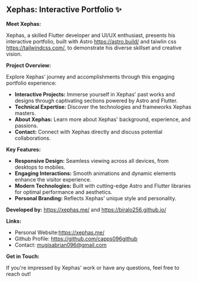 ## Xephas: Interactive Portfolio ‍✨

**Meet Xephas:**

Xephas, a skilled Flutter developer and UI/UX enthusiast, presents his interactive portfolio, built with Astro https://astro.build/ and taiwlin css https://tailwindcss.com/, to demonstrate his diverse skillset and creative vision.

**Project Overview:**

Explore Xephas' journey and accomplishments through this engaging portfolio experience:

* **Interactive Projects:** Immerse yourself in Xephas' past works and designs through captivating sections powered by Astro and Flutter.
* **Technical Expertise:** Discover the technologies and frameworks Xephas masters.
* **About Xephas:** Learn more about Xephas' background, experience, and passions.
* **Contact:** Connect with Xephas directly and discuss potential collaborations.

**Key Features:**

* **Responsive Design:** Seamless viewing across all devices, from desktops to mobiles.
* **Engaging Interactions:** Smooth animations and dynamic elements enhance the visitor experience.
* **Modern Technologies:** Built with cutting-edge Astro and Flutter libraries for optimal performance and aesthetics.
* **Personal Branding:** Reflects Xephas' unique style and personality.

**Developed by:**  https://xephas.me/ and https://biralo256.github.io/

**Links:**

* Personal Website:https://xephas.me/
* Github Profile: https://github.com/capps096github
* Contact:  mugisabrian096@gmail.com

**Get in Touch:**

If you're impressed by Xephas' work or have any questions, feel free to reach out!

